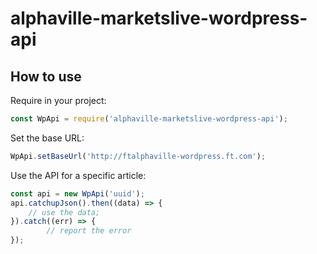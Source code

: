 # alphaville-marketslive-wordpress-api

## How to use

Require in your project:

```js
const WpApi = require('alphaville-marketslive-wordpress-api');
```

Set the base URL:

```js
WpApi.setBaseUrl('http://ftalphaville-wordpress.ft.com');
```


Use the API for a specific article:

```js
const api = new WpApi('uuid');
api.catchupJson().then((data) => {
    // use the data;
}).catch((err) => {
        // report the error
});
```
